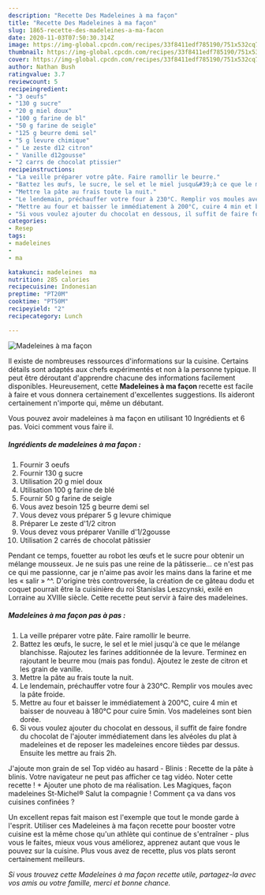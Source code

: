 ```yaml
---
description: "Recette Des Madeleines à ma façon"
title: "Recette Des Madeleines à ma façon"
slug: 1865-recette-des-madeleines-a-ma-facon
date: 2020-11-03T07:50:30.314Z
image: https://img-global.cpcdn.com/recipes/33f8411edf785190/751x532cq70/madeleines-a-ma-facon-photo-principale-de-la-recette.jpg
thumbnail: https://img-global.cpcdn.com/recipes/33f8411edf785190/751x532cq70/madeleines-a-ma-facon-photo-principale-de-la-recette.jpg
cover: https://img-global.cpcdn.com/recipes/33f8411edf785190/751x532cq70/madeleines-a-ma-facon-photo-principale-de-la-recette.jpg
author: Nathan Bush
ratingvalue: 3.7
reviewcount: 5
recipeingredient:
- "3 oeufs"
- "130 g sucre"
- "20 g miel doux"
- "100 g farine de bl"
- "50 g farine de seigle"
- "125 g beurre demi sel"
- "5 g levure chimique"
- " Le zeste d12 citron"
- " Vanille d12gousse"
- "2 carrs de chocolat ptissier"
recipeinstructions:
- "La veille préparer votre pâte. Faire ramollir le beurre."
- "Battez les œufs, le sucre, le sel et le miel jusqu&#39;à ce que le mélange blanchisse. Rajoutez les farines additionnée de la levure. Terminez en rajoutant le beurre mou (mais pas fondu). Ajoutez le zeste de citron et les grain de vanille."
- "Mettre la pâte au frais toute la nuit."
- "Le lendemain, préchauffer votre four à 230°C. Remplir vos moules avec la pâte froide."
- "Mettre au four et baisser le immédiatement à 200°C, cuire 4 min et baisser de nouveau à 180°C pour cuire 5min. Vos madeleines sont bien dorée."
- "Si vous voulez ajouter du chocolat en dessous, il suffit de faire fondre du chocolat de l&#39;ajouter immédiatement dans les alvéoles du plat à madeleines et de reposer les madeleines encore tièdes par dessus. Ensuite les mettre au frais 2h."
categories:
- Resep
tags:
- madeleines
- 
- ma

katakunci: madeleines  ma 
nutrition: 285 calories
recipecuisine: Indonesian
preptime: "PT20M"
cooktime: "PT50M"
recipeyield: "2"
recipecategory: Lunch

---
```



![Madeleines à ma façon](https://img-global.cpcdn.com/recipes/33f8411edf785190/751x532cq70/madeleines-a-ma-facon-photo-principale-de-la-recette.jpg)

Il existe de nombreuses ressources d'informations sur la cuisine. Certains détails sont adaptés aux chefs expérimentés et non à la personne typique. Il peut être déroutant d'apprendre chacune des informations facilement disponibles. Heureusement, cette <strong> Madeleines à ma façon </strong> recette est facile à faire et vous donnera certainement d'excellentes suggestions. Ils aideront certainement n'importe qui, même un débutant.

<!--inarticleads1-->

Vous pouvez avoir madeleines à ma façon en utilisant 10 Ingrédients et 6 pas. Voici comment vous faire il.

##### Ingrédients de madeleines à ma façon :

1. Fournir 3 oeufs
1. Fournir 130 g sucre
1. Utilisation 20 g miel doux
1. Utilisation 100 g farine de blé
1. Fournir 50 g farine de seigle
1. Vous avez besoin 125 g beurre demi sel
1. Vous devez vous préparer 5 g levure chimique
1. Préparer  Le zeste d&#39;1/2 citron
1. Vous devez vous préparer  Vanille d&#39;1/2gousse
1. Utilisation 2 carrés de chocolat pâtissier


Pendant ce temps, fouetter au robot les œufs et le sucre pour obtenir un mélange mousseux. Je ne suis pas une reine de la pâtisserie… ce n&#39;est pas ce qui me passionne, car je n&#39;aime pas avoir les mains dans la farine et me les « salir » ^^. D&#39;origine très controversée, la création de ce gâteau dodu et coquet pourrait être la cuisinière du roi Stanislas Leszcynski, exilé en Lorraine au XVIIIe siècle. Cette recette peut servir à faire des madeleines. 

<!--inarticleads2-->

##### Madeleines à ma façon pas à pas :

1. La veille préparer votre pâte. Faire ramollir le beurre.
1. Battez les œufs, le sucre, le sel et le miel jusqu&#39;à ce que le mélange blanchisse. Rajoutez les farines additionnée de la levure. Terminez en rajoutant le beurre mou (mais pas fondu). Ajoutez le zeste de citron et les grain de vanille.
1. Mettre la pâte au frais toute la nuit.
1. Le lendemain, préchauffer votre four à 230°C. Remplir vos moules avec la pâte froide.
1. Mettre au four et baisser le immédiatement à 200°C, cuire 4 min et baisser de nouveau à 180°C pour cuire 5min. Vos madeleines sont bien dorée.
1. Si vous voulez ajouter du chocolat en dessous, il suffit de faire fondre du chocolat de l&#39;ajouter immédiatement dans les alvéoles du plat à madeleines et de reposer les madeleines encore tièdes par dessus. Ensuite les mettre au frais 2h.


J&#39;ajoute mon grain de sel Top vidéo au hasard - Blinis : Recette de la pâte à blinis. Votre navigateur ne peut pas afficher ce tag vidéo. Noter cette recette ! + Ajouter une photo de ma réalisation. Les Magiques, façon madeleines St-Michel® Salut la compagnie ! Comment ça va dans vos cuisines confinées ? 

<!--inarticleads1-->

<p>
Un excellent repas fait maison est l'exemple que tout le monde garde à l'esprit. Utiliser ces Madeleines à ma façon recette pour booster votre cuisine est la même chose qu'un athlète qui continue de s'entraîner - plus vous le faites, mieux vous vous améliorez, apprenez autant que vous le pouvez sur la cuisine. Plus vous avez de recette, plus vos plats seront certainement meilleurs.
</p>

<p>
<i>Si vous trouvez cette Madeleines à ma façon recette utile, partagez-la avec vos amis ou votre famille, merci et bonne chance.</i>
</p>
